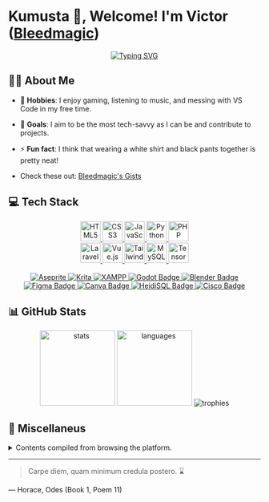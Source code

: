 # Kumusta 👋, Welcome! I'm Victor ([Bleedmagic][steam])

[steam]: https://steamcommunity.com/profiles/76561198444268546

<!-- 👀  -->

<p align="center">
  <a href="https://microsoftgithub.com/bleedmagic"><img src="https://readme-typing-svg.demolab.com?font=Itim&size=25&letterSpacing=2px&duration=1800&pause=200&color=FF69B4&center=true&vCenter=true&multiline=true&repeat=false&width=600&height=100&lines=Coffee+%E2%86%92+Code+%E2%86%92+Commit;Bugs+fear+me%2C+features+follow+me.;Printing+less+than+3s+since+forever!" alt="Typing SVG" /></a>
</p>

## 👨‍💻 About Me

- 🎲 **Hobbies**: I enjoy gaming, listening to music, and messing with VS Code in my free time.

- 🎯 **Goals**: I aim to be the most tech-savvy as I can be and contribute to projects.

- ⚡ **Fun fact**: I think that wearing a white shirt and black pants together is pretty neat!

- Check these out: [Bleedmagic's Gists](https://gist.github.com/bleedmagic)

## 💻 Tech Stack

<div align="center">
    <a href="https://developer.mozilla.org/en-US/docs/Web/HTML">
        <img src="https://cdn.jsdelivr.net/gh/devicons/devicon/icons/html5/html5-original.svg" height="40" alt="HTML5 logo" />
    </a>
    <a href="https://developer.mozilla.org/en-US/docs/Web/CSS">
        <img src="https://cdn.jsdelivr.net/gh/devicons/devicon/icons/css3/css3-original.svg" height="40" alt="CSS3 logo" />
    </a>
    <a href="https://developer.mozilla.org/en-US/docs/Web/JavaScript">
        <img src="https://cdn.jsdelivr.net/gh/devicons/devicon/icons/javascript/javascript-original.svg" height="40" alt="JavaScript logo" />
    </a>
    <a href="https://docs.python.org/3/">
        <img src="https://cdn.jsdelivr.net/gh/devicons/devicon/icons/python/python-original.svg" height="40" alt="Python logo" />
    </a>
    <a href="https://www.php.net/docs.php">
        <img src="https://cdn.jsdelivr.net/gh/devicons/devicon/icons/php/php-original.svg" height="40" alt="PHP logo" />
    </a>
    <br>
    <a href="https://laravel.com/docs">
        <img src="https://cdn.jsdelivr.net/gh/devicons/devicon/icons/laravel/laravel-original.svg" height="40" alt="Laravel logo" />
    </a>
    <a href="https://vuejs.org/guide/introduction.html">
        <img src="https://cdn.jsdelivr.net/gh/devicons/devicon/icons/vuejs/vuejs-original.svg" height="40" alt="Vue.js logo" />
    </a>
    <a href="https://tailwindcss.com/docs">
        <img src="https://cdn.jsdelivr.net/gh/devicons/devicon/icons/tailwindcss/tailwindcss-original.svg" height="40" alt="Tailwind CSS logo" />
    </a>
    <a href="https://dev.mysql.com/doc/">
        <img src="https://cdn.jsdelivr.net/gh/devicons/devicon/icons/mysql/mysql-original.svg" height="40" alt="MySQL logo" />
    </a>
    <a href="https://www.tensorflow.org/">
        <img src="https://cdn.jsdelivr.net/gh/devicons/devicon/icons/tensorflow/tensorflow-original.svg" height="40" alt="TensorFlow logo" />
    </a>
</div>

<br>

<div align="center">
    <a href="https://www.aseprite.org/">
        <img src="https://img.shields.io/badge/Aseprite-F5F5DC?style=for-the-badge&logo=Aseprite&logoColor=" alt="Aseprite" />
    </a>
    <a href="https://krita.org/en/">
        <img src="https://img.shields.io/badge/Krita-203759?style=for-the-badge&logo=krita&logoColor=EEF37B" alt="Krita" />
    </a>
    <a href="https://www.apachefriends.org/index.html">
        <img src="https://img.shields.io/static/v1?style=for-the-badge&message=XAMPP&color=FB7A24&logo=XAMPP&logoColor=FFFFFF&label=" alt="XAMPP" />
    </a>
    <a href="https://godotengine.org/">
        <img src="https://img.shields.io/badge/Godot-478CBF?style=for-the-badge&logo=godot-engine&logoColor=white" alt="Godot Badge">
    </a>
    <a href="https://www.blender.org/">
        <img src="https://img.shields.io/badge/Blender-F5792A?style=for-the-badge&logo=blender&logoColor=white" alt="Blender Badge">
    </a>
    <br>
    <a href="https://www.figma.com/">
        <img src="https://img.shields.io/badge/Figma-F24E1E?style=for-the-badge&logo=figma&logoColor=white" alt="Figma Badge">
    </a>
    <a href="https://www.canva.com/">
        <img src="https://img.shields.io/badge/Canva-00C4CC?style=for-the-badge&logo=canva&logoColor=white" alt="Canva Badge">
    </a>
    <a href="https://www.heidisql.com/">
    <img src="https://img.shields.io/badge/HeidiSQL-4479A1?style=for-the-badge&logo=mariadb&logoColor=white" alt="HeidiSQL Badge">
    </a>
    <a href="https://www.cisco.com/">
    <img src="https://img.shields.io/badge/Cisco-1BA0D7?style=for-the-badge&logo=cisco&logoColor=white" alt="Cisco Badge">
    </a>
</div>

## 📊 GitHub Stats

<div align="center">
  <img src="https://github-readme-stats.vercel.app/api?username=bleedmagic&hide_title=false&hide_rank=false&show_icons=true&include_all_commits=true&count_private=true&disable_animations=false&theme=onedark&locale=en&hide_border=true&bg_color=00000000" height="150" alt="stats"  />
  <img src="https://github-readme-stats.vercel.app/api/top-langs?username=bleedmagic&locale=en&hide_title=false&layout=compact&card_width=320&langs_count=6&theme=onedark&hide_border=true&bg_color=00000000" height="150" alt="languages"  />
  <img src="https://github-profile-trophy.vercel.app/?username=Bleedmagic&theme=onedark&no-frame=true&no-bg=true&margin-w=5&margin-h=5&row=2&column=4" alt="trophies"></img>
</div>

## 🌟 Miscellaneus

<details>

<summary>Contents compiled from browsing the platform.</summary>

### A Wonderful Phrase

<div align="center">
  <a href="https://github.com/Bleedmagic">
    <img
      alt="typograssy"
      src="https://typograssy.deno.dev/api?text=Hakuna%20Matata,%20&l0=fbf1c7&l1=d79921&l2=689d6a&l3=458588&l4=cc241d&frame=d65d0e&bg=fbf1c7&speed=100&comment=It's%20our%20problem-free%20philosophy!" />
  </a>
</div>

### Visit Count

<div align="center">
    <a href="https://github.com/Bleedmagic"><img alt="Counter" src="https://count.getloli.com/@Bleedmagic?name=MoeCounter&theme=rule34&padding=7&offset=15&align=center&scale=1.5&pixelated=1&darkmode=auto"></a>
</div>

### Profile Insights

- [gitstalk.netlify.app/bleedmagic](https://gitstalk.netlify.app/bleedmagic)
- [profile-summary-for-github.com/user/bleedmagic](https://profile-summary-for-github.com/user/bleedmagic)

</details>

---

> Carpe diem, quam minimum credula postero. :hourglass:

— Horace, Odes (Book 1, Poem 11)

<!-- <p align="center">
    Made with 💖 by Victor (Bleedmagic) Vasquez [|87
</p> -->
